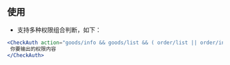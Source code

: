 ## 使用

- 支持多种权限组合判断，如下：
```jsx
<CheckAuth action="goods/info && goods/list && ( order/list || order/info)">
 你要输出的权限内容
</CheckAuth>
```
